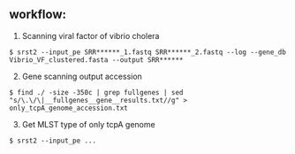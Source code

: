 ## workflow:

1. Scanning viral factor of vibrio cholera 

```
$ srst2 --input_pe SRR******_1.fastq SRR******_2.fastq --log --gene_db Vibrio_VF_clustered.fasta --output SRR******
```

2. Gene scanning output accession

```
$ find ./ -size -350c | grep fullgenes | sed "s/\.\/\|__fullgenes__gene__results.txt//g" > only_tcpA_genome_accession.txt
```

3. Get MLST type of only tcpA genome

```
$ srst2 --input_pe ...
```
